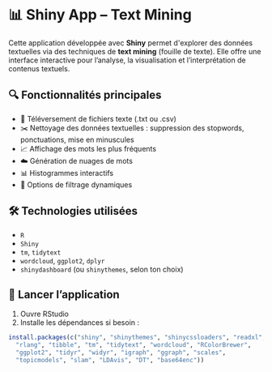 # 📊 Shiny App – Text Mining

Cette application développée avec **Shiny** permet d'explorer des données textuelles via des techniques de **text mining** (fouille de texte). Elle offre une interface interactive pour l’analyse, la visualisation et l’interprétation de contenus textuels.

## 🔍 Fonctionnalités principales

- 📁 Téléversement de fichiers texte (.txt ou .csv)
- ✂️ Nettoyage des données textuelles : suppression des stopwords, ponctuations, mise en minuscules
- 📈 Affichage des mots les plus fréquents
- ☁️ Génération de nuages de mots
- 📊 Histogrammes interactifs
- 🔧 Options de filtrage dynamiques

## 🛠 Technologies utilisées

- `R`
- `Shiny`
- `tm`, `tidytext`
- `wordcloud`, `ggplot2`, `dplyr`
- `shinydashboard` (ou `shinythemes`, selon ton choix)

## 🧪 Lancer l’application

1. Ouvre RStudio
2. Installe les dépendances si besoin :
```r
install.packages(c("shiny", "shinythemes", "shinycssloaders", "readxl", "dplyr", "stringr", 
  "rlang", "tibble", "tm", "tidytext", "wordcloud", "RColorBrewer", 
  "ggplot2", "tidyr", "widyr", "igraph", "ggraph", "scales", 
  "topicmodels", "slam", "LDAvis", "DT", "base64enc"))
